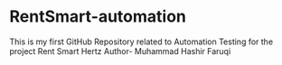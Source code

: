 # RentSmart-automation
This is my first GitHub Repository related to Automation Testing for the project Rent Smart Hertz
Author- Muhammad Hashir Faruqi
